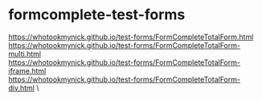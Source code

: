 # formcomplete-test-forms

https://whotookmynick.github.io/test-forms/FormCompleteTotalForm.html \
https://whotookmynick.github.io/test-forms/FormCompleteTotalForm-multi.html \
https://whotookmynick.github.io/test-forms/FormCompleteTotalForm-iframe.html \
https://whotookmynick.github.io/test-forms/FormCompleteTotalForm-div.html \

